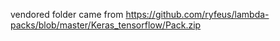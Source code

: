 vendored folder came from https://github.com/ryfeus/lambda-packs/blob/master/Keras_tensorflow/Pack.zip
